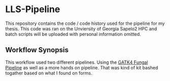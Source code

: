 # LLS-Pipeline
This repository contains the code / code history used for the pipeline for my thesis. This code was ran on the Unviersity of Georgia Sapelo2 HPC and batch scripts will be uploaded with personal information omitted.

## Workflow Synopsis
This workflow used two different pipelines. Using the [GATK4 Fungal Pipeline](https://github.com/broadinstitute/fungal-wdl/blob/master/gatk4/README.md) as well as a more hands on pipeline. That was kind of kit bashed togather based on what I found on forms.

